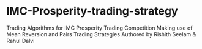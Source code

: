 # IMC-Prosperity-trading-strategy
Trading Algorithms for IMC Prosperity Trading Competition
Making use of Mean Reversion and Pairs Trading Strategies
Authored by Rishith Seelam & Rahul Dalvi